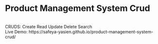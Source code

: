 # Product Management System Crud

<br>
CRUDS: Create Read Update Delete Search
<br>
Live Demo: https://safeya-yasien.github.io/product-management-system-crud/


<!-- not repeate table -->